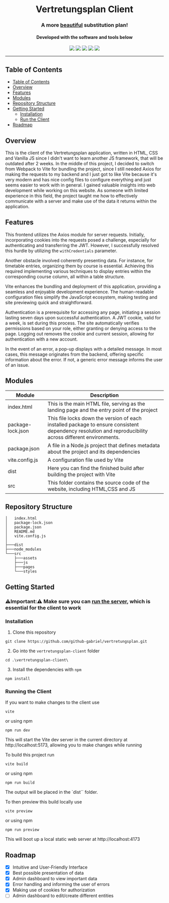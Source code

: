 <h1 align="center">Vertretungsplan Client</h1>
<h3 align="center">A more <u>beautiful</u> substitution plan!</h2>

<p align="center">
    <h4 align="center">Developed with the software and tools below</h4>
    <div align="center">
        <img src="https://img.shields.io/badge/Vite-B73BFE?style=for-the-badge&logo=vite&logoColor=FFD62E">
        <img src="https://img.shields.io/badge/html5-%23E34F26.svg?style=for-the-badge& logo=html5&logoColor=white">
        <img src="https://img.shields.io/badge/CSS3-1572B6?style=for-the-badge&logo=css3&   logoColor=white">
        <img src="https://img.shields.io/badge/JavaScript-323330?style=for-the-badge&logo=javascript&logoColor=F7DF1E">
        <img src="https://img.shields.io/badge/JWT-000000?style=for-the-badge&logo=JSON%20web%20tokens&logoColor=white">
    </div>
</p>

---

## Table of Contents

- [Table of Contents](#-table-of-contents)
- [Overview](#-overview)
- [Features](#-features)
- [Modules](#-modules)
- [Repository Structure](#-repository-structure)
- [Getting Started](#-getting-started)
  - [Installation](#-installation)
  - [Run the Client](#-running-the-client)
- [Roadmap](#-roadmap)

## Overview

This is the client of the Vertretungsplan application, written in HTML, CSS and Vanilla JS since I didn't want to learn another JS framework, that will be outdated after 2 weeks. In the middle of this project, I decided to switch from
Webpack to Vite for bundling the project, since I still needed Axios for making the requests to my backend and I just got to like Vite because it's very modern and has nice config files to configure everything and just seems easier to work with
in general. I gained valuable insights into web development while working on this website. As someone with limited experience in this field, the project taught me how to effectively communicate with a server and make use of the data it returns within the application.

## Features

This frontend utilizes the Axios module for server requests. Initially, incorporating cookies into the requests posed a challenge, especially for authenticating and transferring the JWT. However, I successfully resolved this hurdle by utilizing the `withCredentials` parameter.

Another obstacle involved coherently presenting data. For instance, for timetable entries, organizing them by course is essential. Achieving this required implementing various techniques to display entries within the corresponding course column, all within a table structure.

Vite enhances the bundling and deployment of this application, providing a seamless and enjoyable development experience. The human-readable configuration files simplify the JavaScript ecosystem, making testing and site previewing quick and straightforward.

Authentication is a prerequisite for accessing any page, initiating a session lasting seven days upon successful authentication. A JWT cookie, valid for a week, is set during this process. The site automatically verifies permissions based on your role, either granting or denying access to the page. Logging out removes the cookie and current session, allowing for authentication with a new account.

In the event of an error, a pop-up displays with a detailed message. In most cases, this message originates from the backend, offering specific information about the error. If not, a generic error message informs the user of an issue.

## Modules

| Module            | Description                                                                                                                                              |
| ----------------- | -------------------------------------------------------------------------------------------------------------------------------------------------------- |
| index.html        | This is the main HTML file, serving as the landing page and the entry point of the project                                                               |
| package-lock.json | This file locks down the version of each installed package to ensure consistent dependency resolution and reproducibility across different environments. |
| package.json      | A file in a Node.js project that defines metadata about the project and its dependencies                                                                 |
| vite.config.js    | A configuration file used by Vite                                                                                                                        |
| dist              | Here you can find the finished build after building the project with Vite                                                                                |
| src               | This folder contains the source code of the website, including HTML,CSS and JS                                                                           |

## Repository Structure

```
│   index.html
│   package-lock.json
│   package.json
│   README.md
│   vite.config.js
│
├───dist
├───node_modules
└───src
    ├───assets
    ├───js
    ├───pages
    └───styles
```

## Getting Started

### ⚠️Important:⚠️ Make sure you can [run the server](../vertretungsplan-server/README.md/#running-the-server), which is essential for the client to work

### Installation

1. Clone this repository

```
git clone https://github.com/github-gabriel/vertretungsplan.git
```

2. Go into the `vertretungsplan-client` folder

```
cd .\vertretungsplan-client\
```

3. Install the dependencies with `npm`

```
npm install
```

### Running the Client

If you want to make changes to the client use

```
vite
```

or using npm

```
npm run dev
```

This will start the Vite dev server in the current directory at http://localhost:5173, allowing you to make changes while running

To build this project run

```
vite build
```

or using npm

```
npm run build
```

The output will be placed in the `dist`` folder.

To then preview this build locally use

```
vite preview
```

or using npm

```
npm run preview
```

This will boot up a local static web server at http://localhost:4173

## Roadmap

- [x] Intuitive and User-Friendly Interface
- [x] Best possible presentation of data
- [x] Admin dashboard to view important data
- [x] Error handling and informing the user of errors
- [x] Making use of cookies for authorization
- [ ] Admin dashboard to edit/create different entities
